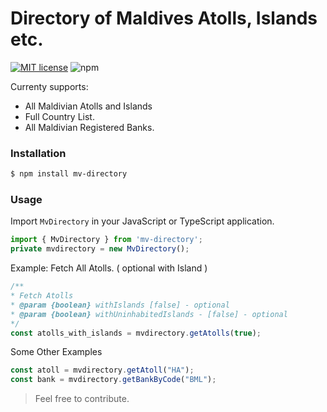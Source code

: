 # Directory of Maldives Atolls, Islands etc.

[![MIT license](https://img.shields.io/badge/License-MIT-blue.svg)](https://lbesson.mit-license.org/) 
![npm](https://img.shields.io/npm/v/mv-directory?style=plastic)

Currenty supports:
- All Maldivian Atolls and Islands
- Full Country List.
- All Maldivian Registered Banks.

### Installation
```sh
$ npm install mv-directory
```
### Usage
Import `MvDirectory` in your JavaScript or TypeScript application.
```javascript
import { MvDirectory } from 'mv-directory';
private mvdirectory = new MvDirectory();
```
Example: Fetch All Atolls. ( optional with Island )
```typescript
/**
* Fetch Atolls
* @param {boolean} withIslands [false] - optional
* @param {boolean} withUninhabitedIslands - [false] - optional
*/
const atolls_with_islands = mvdirectory.getAtolls(true);
```
Some Other Examples
```typescript
const atoll = mvdirectory.getAtoll("HA");
const bank = mvdirectory.getBankByCode("BML");
```

> Feel free to contribute.